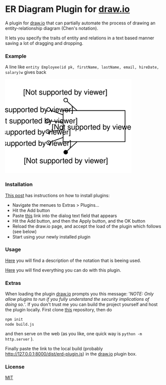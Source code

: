 # ER Diagram Plugin for [draw.io](https://www.draw.io)

A plugin for [draw.io](https://www.draw.io) that can partially automate the process of drawing an entity-relationship diagram (Chen's notation). 

It lets you specify the traits of entity and relations in a text based manner saving a lot of dragging and dropping.

### Example
A line like `entity Employee(id pk, firstName, lastName, email, hireDate, salary)w` gives back

![Alt text](./examples/employee.svg)

### Installation
[This post](https://github.com/holroy/draw.io-plugins/wiki/Install-draw.io-Plugin) has instructions on how to install plugins:

- Navigate the menues to Extras > Plugins...
- Hit the Add button
- Paste [this]() link into the dialog text field that appears
- Hit the Add button, and then the Apply button, and the OK button
- Reload the draw.io page, and accept the load of the plugin which follows (see below)
- Start using your newly installed plugin

### Usage
[Here](./notation.md) you will find a description of the notation that is beeing used.

[Here](./usage.md) you will find everything you can do with this plugin.

### Extras
When loading the plugin [draw.io](https://www.draw.io) prompts you this message: '*NOTE: Only allow plugins to run if you fully understand the security implications of doing so.*'. If you don't trust me you can build the project yourself and host the plugin locally. First clone [this](.) repository, then do

```
npm init
node build.js
```
and then serve on the web (as you like, one quick way is `python -m http.server` ).

Finally paste the link to the local build (probably http://127.0.0.1:8000/dist/erd-plugin.js) in the [draw.io](https://www.draw.io) plugin box.

### License
[MIT](./LICENSE)